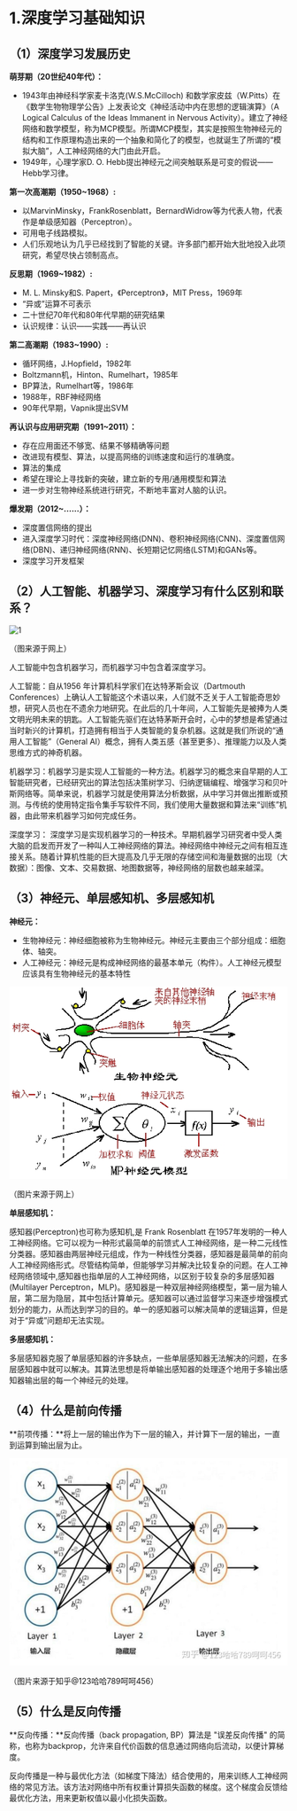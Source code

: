 # 1.深度学习基础知识

## （1）深度学习发展历史

**萌芽期（20世纪40年代）：**

- 1943年由神经科学家麦卡洛克(W.S.McCilloch) 和数学家皮兹（W.Pitts）在《数学生物物理学公告》上发表论文《神经活动中内在思想的逻辑演算》（A Logical Calculus of the Ideas Immanent in Nervous Activity）。建立了神经网络和数学模型，称为MCP模型。所谓MCP模型，其实是按照生物神经元的结构和工作原理构造出来的一个抽象和简化了的模型，也就诞生了所谓的“模拟大脑”，人工神经网络的大门由此开启。
- 1949年，心理学家D. O. Hebb提出神经元之间突触联系是可变的假说——Hebb学习律。

**第一次高潮期（1950~1968）:**

+ 以MarvinMinsky，FrankRosenblatt，BernardWidrow等为代表人物，代表作是单级感知器（Perceptron）。
+ 可用电子线路模拟。
+ 人们乐观地认为几乎已经找到了智能的关键。许多部门都开始大批地投入此项研究，希望尽快占领制高点。

**反思期（1969~1982）:**

+ M. L. Minsky和S. Papert，《Perceptron》，MIT Press，1969年
+ “异或”运算不可表示
+ 二十世纪70年代和80年代早期的研究结果
+ 认识规律：认识——实践——再认识

**第二高潮期（1983~1990）:**

+ 循环网络，J.Hopfield，1982年
+ Boltzmann机，Hinton、Rumelhart，1985年
+ BP算法，Rumelhart等，1986年
+ 1988年，RBF神经网络
+ 90年代早期，Vapnik提出SVM

**再认识与应用研究期（1991~2011）：**

+ 存在应用面还不够宽、结果不够精确等问题
+ 改进现有模型、算法，以提高网络的训练速度和运行的准确度。
+ 算法的集成
+ 希望在理论上寻找新的突破，建立新的专用/通用模型和算法
+ 进一步对生物神经系统进行研究，不断地丰富对人脑的认识。

**爆发期（2012~......）：**

+ 深度置信网络的提出
+ 进入深度学习时代：深度神经网络(DNN)、卷积神经网络(CNN)、深度置信网络(DBN)、递归神经网络(RNN)、长短期记忆网络(LSTM)和GANs等。
+ 深度学习开发框架

## （2）人工智能、机器学习、深度学习有什么区别和联系？

![1](https://github.com/827184100/awesome-DeepLearning/blob/work2/examples/1.png)

（图来源于网上）

人工智能中包含机器学习，而机器学习中包含着深度学习。

人工智能：自从1956 年计算机科学家们在达特茅斯会议（Dartmouth Conferences）上确认人工智能这个术语以来，人们就不乏关于人工智能奇思妙想，研究人员也在不遗余力地研究。在此后的几十年间，人工智能先是被捧为人类文明光明未来的钥匙。人工智能先驱们在达特茅斯开会时，心中的梦想是希望通过当时新兴的计算机，打造拥有相当于人类智能的复杂机器。这就是我们所说的“通用人工智能”（General AI）概念，拥有人类五感（甚至更多）、推理能力以及人类思维方式的神奇机器。

机器学习：机器学习是实现人工智能的一种方法。机器学习的概念来自早期的人工智能研究者，已经研究出的算法包括决策树学习、归纳逻辑编程、增强学习和贝叶斯网络等。简单来说，机器学习就是使用算法分析数据，从中学习并做出推断或预测。与传统的使用特定指令集手写软件不同，我们使用大量数据和算法来“训练”机器，由此带来机器学习如何完成任务。

深度学习： 深度学习是实现机器学习的一种技术。早期机器学习研究者中受人类大脑的启发而开发了一种叫人工神经网络的算法。神经网络中神经元之间有相互连接关系。随着计算机性能的巨大提高及几乎无限的存储空间和海量数据的出现（大数据）：图像、文本、交易数据、地图数据等，神经网络的层数也越来越深。

## （3）神经元、单层感知机、多层感知机

**神经元：**

+ 生物神经元：神经细胞被称为生物神经元。神经元主要由三个部分组成：细胞体、轴突。
+ 人工神经元：神经元是构成神经网络的最基本单元（构件）。人工神经元模型应该具有生物神经元的基本特性

![image-20210709122359550](2)

（图片来源于网上）

**单层感知机：**

感知器(Perceptron)也可称为感知机,是 Frank Rosenblatt 在1957年发明的一种人工神经网络。它可以视为一种形式最简单的前馈式人工神经网络，是一种二元线性分类器。感知器由两层神经元组成，作为一种线性分类器，感知器是最简单的前向人工神经网络形式。尽管结构简单，但能够学习并解决比较复杂的问题。在人工神经网络领域中,感知器也指单层的人工神经网络，以区别于较复杂的多层感知器(Multilayer Perceptron，MLP)。感知器是一种双层神经网络模型，第一层为输人层，第二层为隐层，其中包括计算单元。感知器可以通过监督学习来逐步增强模式划分的能力，从而达到学习的目的。单一的感知器可以解决简单的逻辑运算，但是对于“异或”问题却无法实现。

**多层感知机：**

多层感知器克服了单层感知器的许多缺点，一些单层感知器无法解决的问题，在多层感知器中就可以解决。其算法思想是将单输出感知器的处理逐个地用于多输出感知器输出层的每一个神经元的处理。

## （4）什么是前向传播

**前项传播：**将上一层的输出作为下一层的输入，并计算下一层的输出，一直到运算到输出层为止。

![img](3)

（图片来源于知乎@123哈哈789呵呵456）

## （5）什么是反向传播

**反向传播：**反向传播（back propagation, BP）算法是 "误差反向传播" 的简称，也称为backprop，允许来自代价函数的信息通过网络向后流动，以便计算梯度。

反向传播是一种与最优化方法（如梯度下降法）结合使用的，用来训练人工神经网络的常见方法。该方法对网络中所有权重计算损失函数的梯度。这个梯度会反馈给最优化方法，用来更新权值以最小化损失函数。

